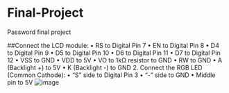 # Final-Project
Password final project

##Connect the LCD module:
•	RS to Digital Pin 7
•	EN to Digital Pin 8
•	D4 to Digital Pin 9
•	D5 to Digital Pin 10
•	D6 to Digital Pin 11
•	D7 to Digital Pin 12
•	VSS to GND
•	VDD to 5V
•	VO to 1kΩ resistor to GND
•	RW to GND
•	A (Backlight +) to 5V
•	K (Backlight -) to GND
2.	Connect the RGB LED (Common Cathode):
•	“S” side to Digital Pin 3
•	“-” side to GND
•	Middle pin to 5V
![image](https://github.com/user-attachments/assets/e7121aa0-6b9c-406b-b9c5-7bff2cf647f0)
